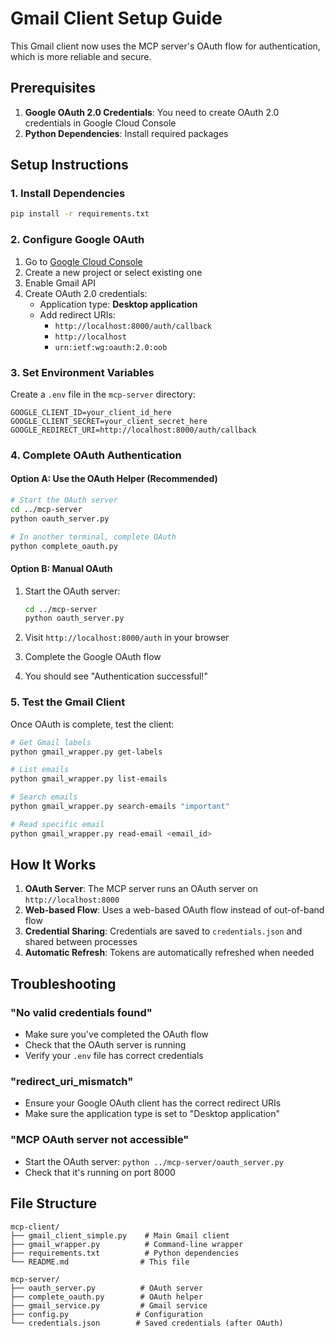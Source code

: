 # Gmail Client Setup Guide

This Gmail client now uses the MCP server's OAuth flow for authentication, which is more reliable and secure.

## Prerequisites

1. **Google OAuth 2.0 Credentials**: You need to create OAuth 2.0 credentials in Google Cloud Console
2. **Python Dependencies**: Install required packages

## Setup Instructions

### 1. Install Dependencies

```bash
pip install -r requirements.txt
```

### 2. Configure Google OAuth

1. Go to [Google Cloud Console](https://console.cloud.google.com/)
2. Create a new project or select existing one
3. Enable Gmail API
4. Create OAuth 2.0 credentials:
   - Application type: **Desktop application**
   - Add redirect URIs:
     - `http://localhost:8000/auth/callback`
     - `http://localhost`
     - `urn:ietf:wg:oauth:2.0:oob`

### 3. Set Environment Variables

Create a `.env` file in the `mcp-server` directory:

```env
GOOGLE_CLIENT_ID=your_client_id_here
GOOGLE_CLIENT_SECRET=your_client_secret_here
GOOGLE_REDIRECT_URI=http://localhost:8000/auth/callback
```

### 4. Complete OAuth Authentication

#### Option A: Use the OAuth Helper (Recommended)

```bash
# Start the OAuth server
cd ../mcp-server
python oauth_server.py

# In another terminal, complete OAuth
python complete_oauth.py
```

#### Option B: Manual OAuth

1. Start the OAuth server:

   ```bash
   cd ../mcp-server
   python oauth_server.py
   ```

2. Visit `http://localhost:8000/auth` in your browser
3. Complete the Google OAuth flow
4. You should see "Authentication successful!"

### 5. Test the Gmail Client

Once OAuth is complete, test the client:

```bash
# Get Gmail labels
python gmail_wrapper.py get-labels

# List emails
python gmail_wrapper.py list-emails

# Search emails
python gmail_wrapper.py search-emails "important"

# Read specific email
python gmail_wrapper.py read-email <email_id>
```

## How It Works

1. **OAuth Server**: The MCP server runs an OAuth server on `http://localhost:8000`
2. **Web-based Flow**: Uses a web-based OAuth flow instead of out-of-band flow
3. **Credential Sharing**: Credentials are saved to `credentials.json` and shared between processes
4. **Automatic Refresh**: Tokens are automatically refreshed when needed

## Troubleshooting

### "No valid credentials found"

- Make sure you've completed the OAuth flow
- Check that the OAuth server is running
- Verify your `.env` file has correct credentials

### "redirect_uri_mismatch"

- Ensure your Google OAuth client has the correct redirect URIs
- Make sure the application type is set to "Desktop application"

### "MCP OAuth server not accessible"

- Start the OAuth server: `python ../mcp-server/oauth_server.py`
- Check that it's running on port 8000

## File Structure

```
mcp-client/
├── gmail_client_simple.py    # Main Gmail client
├── gmail_wrapper.py          # Command-line wrapper
├── requirements.txt          # Python dependencies
└── README.md                # This file

mcp-server/
├── oauth_server.py          # OAuth server
├── complete_oauth.py        # OAuth helper
├── gmail_service.py         # Gmail service
├── config.py               # Configuration
└── credentials.json        # Saved credentials (after OAuth)
```
